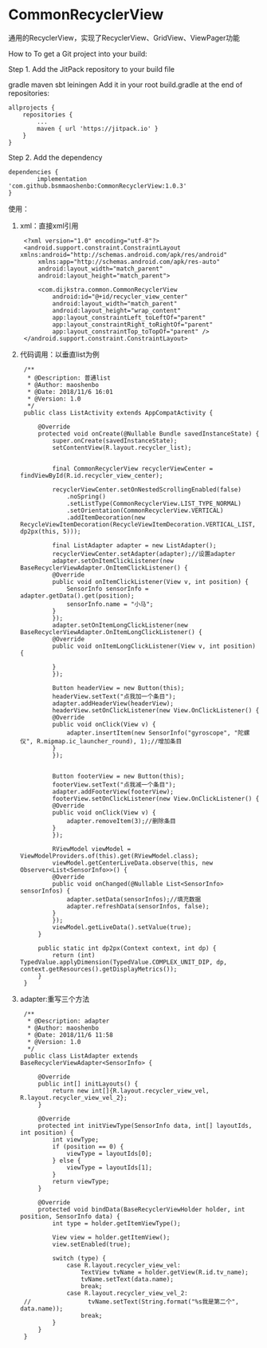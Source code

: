 # CommonRecyclerView
通用的RecyclerView，实现了RecyclerView、GridView、ViewPager功能

How to
To get a Git project into your build:

Step 1. Add the JitPack repository to your build file

gradle
maven
sbt
leiningen
Add it in your root build.gradle at the end of repositories:

	allprojects {
		repositories {
			...
			maven { url 'https://jitpack.io' }
		}
	}
Step 2. Add the dependency

	dependencies {
	        implementation 'com.github.bsmmaoshenbo:CommonRecyclerView:1.0.3'
	}

使用：
1. xml：直接xml引用


	    <?xml version="1.0" encoding="utf-8"?>
	    <android.support.constraint.ConstraintLayout xmlns:android="http://schemas.android.com/apk/res/android"
            xmlns:app="http://schemas.android.com/apk/res-auto"
            android:layout_width="match_parent"
            android:layout_height="match_parent">
    
            <com.dijkstra.common.CommonRecyclerView
                android:id="@+id/recycler_view_center"
                android:layout_width="match_parent"
                android:layout_height="wrap_content"
                app:layout_constraintLeft_toLeftOf="parent"
                app:layout_constraintRight_toRightOf="parent"
                app:layout_constraintTop_toTopOf="parent" />
	    </android.support.constraint.ConstraintLayout>
    
2. 代码调用：以垂直list为例
    
    
	    /**
	     * @Description: 普通list
	     * @Author: maoshenbo
	     * @Date: 2018/11/6 16:01
	     * @Version: 1.0
	     */
	    public class ListActivity extends AppCompatActivity {

            @Override
            protected void onCreate(@Nullable Bundle savedInstanceState) {
                super.onCreate(savedInstanceState);
                setContentView(R.layout.recycler_list);
    
    
                final CommonRecyclerView recyclerViewCenter = findViewById(R.id.recycler_view_center);
    
                recyclerViewCenter.setOnNestedScrollingEnabled(false)
                    .noSpring()
                    .setListType(CommonRecyclerView.LIST_TYPE_NORMAL)
                    .setOrientation(CommonRecyclerView.VERTICAL)
                    .addItemDecoration(new RecycleViewItemDecoration(RecycleViewItemDecoration.VERTICAL_LIST, dp2px(this, 5)));
    
                final ListAdapter adapter = new ListAdapter();
                recyclerViewCenter.setAdapter(adapter);//设置adapter
                adapter.setOnItemClickListener(new BaseRecyclerViewAdapter.OnItemClickListener() {
                @Override
                public void onItemClickListener(View v, int position) {
                    SensorInfo sensorInfo = adapter.getData().get(position);
                    sensorInfo.name = "小马";
                }
                });
                adapter.setOnItemLongClickListener(new BaseRecyclerViewAdapter.OnItemLongClickListener() {
                @Override
                public void onItemLongClickListener(View v, int position) {
    
                }
                });
    
                Button headerView = new Button(this);
                headerView.setText("点我加一个条目");
                adapter.addHeaderView(headerView);
                headerView.setOnClickListener(new View.OnClickListener() {
                @Override
                public void onClick(View v) {
                    adapter.insertItem(new SensorInfo("gyroscope", "陀螺仪", R.mipmap.ic_launcher_round), 1);//增加条目
                }
                });
    
    
                Button footerView = new Button(this);
                footerView.setText("点我减一个条目");
                adapter.addFooterView(footerView);
                footerView.setOnClickListener(new View.OnClickListener() {
                @Override
                public void onClick(View v) {
                    adapter.removeItem(3);//删除条目
                }
                });
    
                RViewModel viewModel = ViewModelProviders.of(this).get(RViewModel.class);
                viewModel.getCenterLiveData.observe(this, new Observer<List<SensorInfo>>() {
                @Override
                public void onChanged(@Nullable List<SensorInfo> sensorInfos) {
                    adapter.setData(sensorInfos);//填充数据
                    adapter.refreshData(sensorInfos, false);
                }
                });
                viewModel.getLiveData().setValue(true);
            }
    
            public static int dp2px(Context context, int dp) {
                return (int) TypedValue.applyDimension(TypedValue.COMPLEX_UNIT_DIP, dp, context.getResources().getDisplayMetrics());
            }
	    }

3. adapter:重写三个方法


        /**
         * @Description: adapter
         * @Author: maoshenbo
         * @Date: 2018/11/6 11:58
         * @Version: 1.0
         */
        public class ListAdapter extends BaseRecyclerViewAdapter<SensorInfo> {
        
            @Override
            public int[] initLayouts() {
                return new int[]{R.layout.recycler_view_vel, R.layout.recycler_view_vel_2};
            }
        
            @Override
            protected int initViewType(SensorInfo data, int[] layoutIds, int position) {
                int viewType;
                if (position == 0) {
                    viewType = layoutIds[0];
                } else {
                    viewType = layoutIds[1];
                }
                return viewType;
            }
        
            @Override
            protected void bindData(BaseRecyclerViewHolder holder, int position, SensorInfo data) {
                int type = holder.getItemViewType();
        
                View view = holder.getItemView();
                view.setEnabled(true);
        
                switch (type) {
                    case R.layout.recycler_view_vel:
                        TextView tvName = holder.getView(R.id.tv_name);
                        tvName.setText(data.name);
                        break;
                    case R.layout.recycler_view_vel_2:
        //                tvName.setText(String.format("%s我是第二个", data.name));
                        break;
                }
            }
        }
